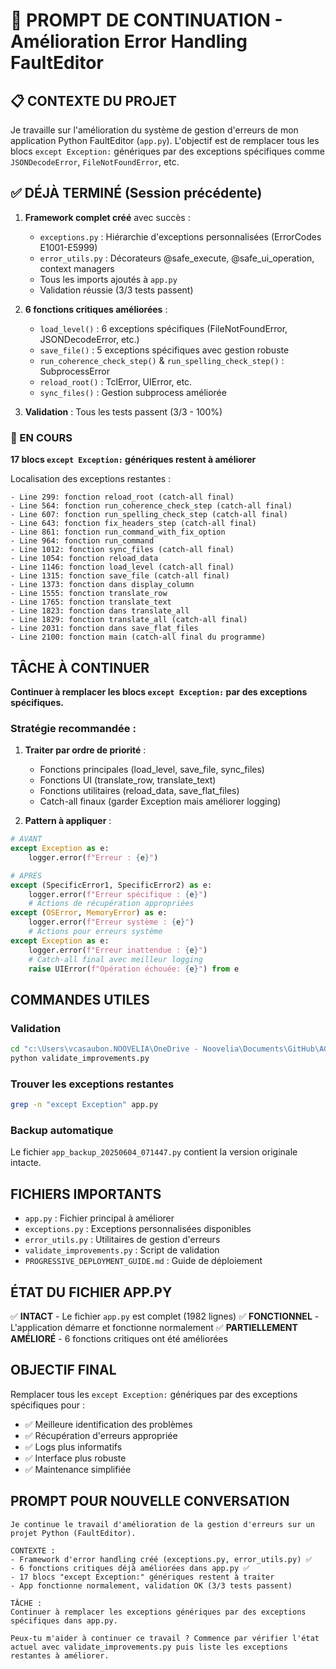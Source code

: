 # 🔄 PROMPT DE CONTINUATION - Amélioration Error Handling FaultEditor

## 📋 CONTEXTE DU PROJET
Je travaille sur l'amélioration du système de gestion d'erreurs de mon application Python FaultEditor (`app.py`). L'objectif est de remplacer tous les blocs `except Exception:` génériques par des exceptions spécifiques comme `JSONDecodeError`, `FileNotFoundError`, etc.

## ✅ DÉJÀ TERMINÉ (Session précédente)
1. **Framework complet créé** avec succès :
   - `exceptions.py` : Hiérarchie d'exceptions personnalisées (ErrorCodes E1001-E5999)
   - `error_utils.py` : Décorateurs @safe_execute, @safe_ui_operation, context managers
   - Tous les imports ajoutés à `app.py`
   - Validation réussie (3/3 tests passent)

2. **6 fonctions critiques améliorées** :
   - `load_level()` : 6 exceptions spécifiques (FileNotFoundError, JSONDecodeError, etc.)
   - `save_file()` : 5 exceptions spécifiques avec gestion robuste
   - `run_coherence_check_step()` & `run_spelling_check_step()` : SubprocessError
   - `reload_root()` : TclError, UIError, etc.
   - `sync_files()` : Gestion subprocess améliorée

3. **Validation** : Tous les tests passent (3/3 - 100%)

### 🔄 EN COURS
**17 blocs `except Exception:` génériques restent à améliorer**

Localisation des exceptions restantes :
```
- Line 299: fonction reload_root (catch-all final)
- Line 564: fonction run_coherence_check_step (catch-all final)
- Line 607: fonction run_spelling_check_step (catch-all final)
- Line 643: fonction fix_headers_step (catch-all final)
- Line 861: fonction run_command_with_fix_option
- Line 964: fonction run_command
- Line 1012: fonction sync_files (catch-all final)
- Line 1054: fonction reload_data
- Line 1146: fonction load_level (catch-all final)
- Line 1315: fonction save_file (catch-all final)
- Line 1373: fonction dans display_column
- Line 1555: fonction translate_row
- Line 1765: fonction translate_text
- Line 1823: fonction dans translate_all
- Line 1829: fonction translate_all (catch-all final)
- Line 2031: fonction dans save_flat_files
- Line 2100: fonction main (catch-all final du programme)
```

## TÂCHE À CONTINUER

**Continuer à remplacer les blocs `except Exception:` par des exceptions spécifiques.**

### Stratégie recommandée :
1. **Traiter par ordre de priorité** :
   - Fonctions principales (load_level, save_file, sync_files)
   - Fonctions UI (translate_row, translate_text)
   - Fonctions utilitaires (reload_data, save_flat_files)
   - Catch-all finaux (garder Exception mais améliorer logging)

2. **Pattern à appliquer** :
```python
# AVANT
except Exception as e:
    logger.error(f"Erreur : {e}")

# APRÈS
except (SpecificError1, SpecificError2) as e:
    logger.error(f"Erreur spécifique : {e}")
    # Actions de récupération appropriées
except (OSError, MemoryError) as e:
    logger.error(f"Erreur système : {e}")
    # Actions pour erreurs système
except Exception as e:
    logger.error(f"Erreur inattendue : {e}")
    # Catch-all final avec meilleur logging
    raise UIError(f"Opération échouée: {e}") from e
```

## COMMANDES UTILES

### Validation
```bash
cd "c:\Users\vcasaubon.NOOVELIA\OneDrive - Noovelia\Documents\GitHub\AGVConfig-Traduction\comparateur_jsonV9"
python validate_improvements.py
```

### Trouver les exceptions restantes
```bash
grep -n "except Exception" app.py
```

### Backup automatique
Le fichier `app_backup_20250604_071447.py` contient la version originale intacte.

## FICHIERS IMPORTANTS
- `app.py` : Fichier principal à améliorer
- `exceptions.py` : Exceptions personnalisées disponibles
- `error_utils.py` : Utilitaires de gestion d'erreurs
- `validate_improvements.py` : Script de validation
- `PROGRESSIVE_DEPLOYMENT_GUIDE.md` : Guide de déploiement

## ÉTAT DU FICHIER APP.PY
✅ **INTACT** - Le fichier `app.py` est complet (1982 lignes)
✅ **FONCTIONNEL** - L'application démarre et fonctionne normalement
✅ **PARTIELLEMENT AMÉLIORÉ** - 6 fonctions critiques ont été améliorées

## OBJECTIF FINAL
Remplacer tous les `except Exception:` génériques par des exceptions spécifiques pour :
- ✅ Meilleure identification des problèmes
- ✅ Récupération d'erreurs appropriée
- ✅ Logs plus informatifs
- ✅ Interface plus robuste
- ✅ Maintenance simplifiée

## PROMPT POUR NOUVELLE CONVERSATION

```
Je continue le travail d'amélioration de la gestion d'erreurs sur un projet Python (FaultEditor).

CONTEXTE :
- Framework d'error handling créé (exceptions.py, error_utils.py) ✅
- 6 fonctions critiques déjà améliorées dans app.py ✅
- 17 blocs "except Exception:" génériques restent à traiter
- App fonctionne normalement, validation OK (3/3 tests passent)

TÂCHE :
Continuer à remplacer les exceptions génériques par des exceptions spécifiques dans app.py.

Peux-tu m'aider à continuer ce travail ? Commence par vérifier l'état actuel avec validate_improvements.py puis liste les exceptions restantes à améliorer.
```
